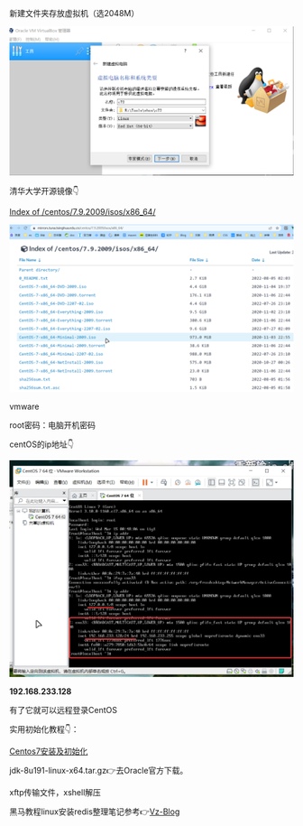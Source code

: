 新建文件夹存放虚拟机（选2048M）

![chrome_OKPDiqxR4Z.png](https://raw.githubusercontent.com/Fanyup/cloudimg/master/img/chrome_OKPDiqxR4Z.png)

清华大学开源镜像👇

[Index of /centos/7.9.2009/isos/x86_64/](https://mirrors.tuna.tsinghua.edu.cn/centos/7.9.2009/isos/x86_64/)

![chrome_6axCndEVRr.png](https://raw.githubusercontent.com/Fanyup/cloudimg/master/img/chrome_6axCndEVRr.png)

vmware

root密码：电脑开机密码

centOS的ip地址👇

![chrome_nOKyAmoNuD.png](https://raw.githubusercontent.com/Fanyup/cloudimg/master/img/chrome_nOKyAmoNuD.png)

**192.168.233.128**

有了它就可以远程登录CentOS

实用初始化教程👇：

[Centos7安装及初始化](https://blog.csdn.net/m0_37613503/article/details/112160865)

jdk-8u191-linux-x64.tar.gz👉去Oracle官方下载。

xftp传输文件，xshell解压

黑马教程linux安装redis整理笔记参考👉[Vz-Blog](https://www.oz6.cn/articles/58)


